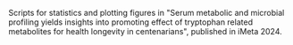 Scripts for statistics and plotting figures in "Serum metabolic and microbial profiling yields insights into promoting effect of tryptophan related metabolites for health longevity in centenarians", published in iMeta 2024.
